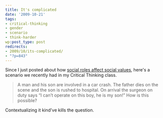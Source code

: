 ```yaml
---
title: It's complicated
date: '2009-10-21'
tags:
- critical-thinking
- gender
- scenario
- think-harder
wp:post_type: post
redirects:
- 2009/10/its-complicated/
- "?p=843"
---
```


Since I just posted about how [social roles affect social values](http://www.island94.org/2009/10/social-work-is-womens-work-so-we-dont-care/), here's a scenario we recently had in my Critical Thinking class.

> A man and his son are involved in a car crash. The father dies on the scene and the son is rushed to hospital. On arrival the surgeon on duty says “I can’t operate on this boy, he is my son!” How is this possible?

Contextualizing it kind've kills the question.
